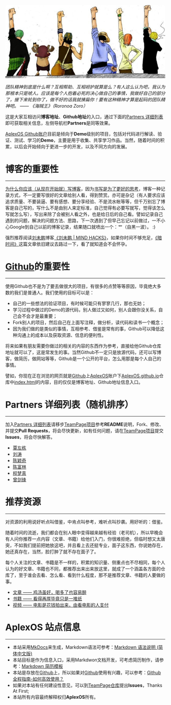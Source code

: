 ![TeamPage](images/TeamPage.jpg)

*团队精神到底是什么啊？互相帮助、互相袒护就算是么？有人这么认为吧，我认为那根本只是唬人。应该是每个人抱着必死的决心做自己的事情，我做好自己的部分了，接下来轮到你了，做不好的话我就揍扁你！要有这种精神才算是起码的团队精神吧。 —— 《海贼王》（Roronoa Zoro）*

这是大家互相访问**博客地址**、**Github地址**的入口，通过下面的[Partners 详细列表](#partners)即可获取相关信息，左侧导航栏**Partners**是同等效果。

[AplexOS Github账户](https://github.com/AplexOS)目前是倾向于**Demo**级别的项目，包括对代码进行解读、验证、测试、学习的**Demo**，主要是用于收集、共享学习作品。当然，随着时间的积累，以后会开始倾向于更进一步的开发，以及不同方向的发展。

# 博客的重要性

---

[为什么你应该（从现在开始就）写博客](http://mindhacks.cn/2009/02/15/why-you-should-start-blogging-now/)，因为[书写是为了更好的思考](http://mindhacks.cn/2009/02/09/writing-is-better-thinking/)，博客一种记录方式，不一定要写很好的文章给别人看，得到赞赏。亦可是杂记（有人要求应该追求质量、不要装逼、要有感想、要分享经验、不是流水帐等等，但千万别忘了博客是自己写的，写什么不是由别人来定标准，自己觉得有必要写就写，觉得该怎么写就怎么写），写出来除了会被别人看之外，也是给日后的自己看。譬如记录自己遇到的问题，解决的问题方法、思路，下一次遇到了但早己忘记以前做过，一不小心Google到自己以前的博客记录，结果随口就喷出一个：艹（自黑一波）。 :)

强烈推荐阅读[刘未鹏](https://www.zhihu.com/question/19616722)博客[《刘未鹏 | MIND HACKS》](http://mindhacks.cn/)，如果你时间不够充足，[《暗时间》](http://mindhacks.cn/2009/12/20/dark-time/)这篇文章依旧建议去路过一下，看了就知道会不会怀孕。

# [Github](https://github.com/)的重要性

---

使用Github也不是为了要去做很大的项目，有很多的点赞等等原因，毕竟绝大多数的我们是普通人。我们使用的目标可以是：

  * 自己的一些想法的验证项目，有时候可能只有寥寥几行，那也无妨；
  * 学习过程中做过的Demo的源代码，别人做过又如何，别人会跟你没关系，自己会不会才是最重要；
  * Fork别人的项目，然后自己在上面写注释，做分析，读代码和读书一个概念；
  * 因为我们做的是类似的事情，互相参考、借鉴是常有的事，Github可以降低这种沟通上的成本以及获取资源、信息的便利性。

将来如果有朋友需要你做过的相关的内容的东西作为参考，直接给他Github仓库地址就可以了，这是常发生的事。当然Github不一定只是放源代码，还可以写博客，做简历，做网站等等，Github是一个公开的平台，怎么用那是每个人自己的事情。

譬如，你现在正在浏览的网页就是[Github](https://github.com/)上[AplexOS](https://github.com/AplexOS/)账户下[AplexOS.github.io](https://github.com/AplexOS/AplexOS.github.io)仓库中[index.html](https://github.com/AplexOS/AplexOS.github.io/blob/master/index.html)的内容，目的仅仅是博客地址、Github地址信息入口。

# Partners 详细列表（随机排序）

---

加入[Partners 详细列表](#partners)请移步[TeamPage项目](https://github.com/AplexOS/TeamPage)参考**README**说明，Fork、修改、并提交**Pull Requests**，将会尽快更新，如有任何问题，请在[TeamPage项目](https://github.com/AplexOS/TeamPage)提交**Issues**，将会尽快解答。

  * [覃左栋](Partners/qinzd/qinzd.md)
  * [刘涛](Partners/liutao/liutao.md)
  * [陈颖奇](Partners/chenyq/chenyq.md)
  * [陈富林](Partners/chenfl/chenfl.md)
  * [程梦真](Partners/chengmz/chengmz.md)
  * [曾剑锋](Partners/zengjf/zengjf.md)

# 推荐资源

---

对资源的利用说好听点叫借鉴，中肯点叫参考，难听点叫抄袭。用好听的：借鉴。

随着时间的流逝，我们都会在别人眼中变得越来越有经验（老司机），所以早晚会有人问你推荐一点内容（文章、书籍）给他们入门，你很难拒绝，但临时想又太唐突，不如我们提前把她放这吧，并且看上去还挺专业，面子这东西，你说她存在，她还真存在，当然，脸打肿了就不存在面子了。

每个人关注的文章、书籍是不一样的，积累的知识量、侧重点也不尽相同，每个人认为的好文章、书籍也不同，都推荐出来出来放这里，就成了一个涵盖各方面的仓库了，至于谁会去看、怎么看、看到什么程度，那不是推荐文章、书籍的人要做的事。

  * [文章 —— 鸡汤虽好，喝多了也容易醉](resource/articles.md)
  * [书籍 —— 看得再厚毕竟只是一堆纸](resource/books.md)
  * [视频 —— 电影是花钱拍出来，由看电影的人支付](resource/videos.md)

# AplexOS 站点信息

---

  * 本站采用[MkDocs](http://www.mkdocs.org/)来生成，Markdown语法可参考：[Markdown 语法说明 (简体中文版)](http://wowubuntu.com/markdown/)
  * 本站目标是作为信息入口，采用Markdwon文档开发，可考虑简历制作，请参考：[Markdown 简历模板](https://github.com/geekcompany/DeerResume)
  * 本站是存放在[Github](https://github.com/)上，所以如果对[Github](https://github.com/)使用有兴趣，可以参考：[Github全程指南-如何高效使用？](https://github.com/xirong/my-git/blob/master/how-to-use-github.md)
  * 如果对本站有任何建设性意见，可以到[TeamPage仓库](https://github.com/AplexOS/TeamPage)提出**Issues**，Thanks At First;
  * 本站所有内容最终解释权归**AplexOS**所有。

<script type="text/javascript"src="./js/analytics.js"></script>
<div style="display: none;"><script language='javascript' type='text/javascript' src='http://js.users.51.la/19023250.js'></script></div>
